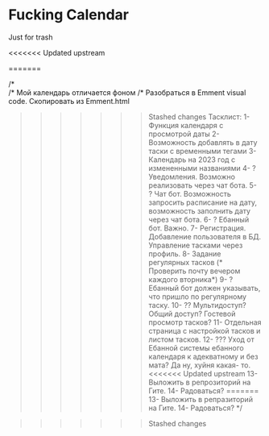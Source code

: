 # Fucking Calendar
Just for trash 

<<<<<<< Updated upstream
  
=======

/*  
/* Мой календарь отличается фоном
/* Разобраться в Emment visual code. Скопировать из Emment.html
>>>>>>> Stashed changes
Тасклист: 
1- Функция календаря с просмотрой даты 
2- Возможность добавлять в дату таски с временными тегами 
3- Календарь на 2023 год с измененными названиями
4- ? Уведомления. Возможно реализовать через чат бота. 
5- ? Чат бот. Возможность запросить расписание на дату, возможность заполнить дату
через чат бота. 
6- ? Ебанный бот. Важно. 
7- Регистрация. Добавление пользователя в БД. Управление тасками через профиль. 
8- Задание регулярных тасков (* Проверить почту вечером каждого вторника*) 
9- ? Ебанный бот должен указывать, что пришло по регулярному таску. 
10- ?? Мультидоступ? Общий доступ? Гостевой просмотр тасков? 
11- Отдельная страница с настройкой тасков и листом тасков. 
12- ??? Уход от Ебанной системы ебанного календаря к адекватному и без мата? Да ну, 
хуйня какая- то. 
<<<<<<< Updated upstream
13- Выложить в репрозиторий на Гите. 
14- Радоваться? 
=======
13- Выложить в репразиторий на Гите. 
14- Радоваться? */

>>>>>>> Stashed changes
